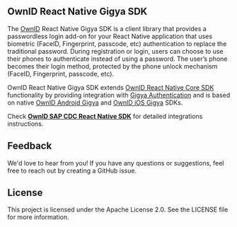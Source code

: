 ## OwnID React Native Gigya SDK

The [OwnID](https://ownid.com) React Native Gigya SDK is a client library that provides a passwordless login add-on for your React Native application that uses biometric (FaceID, Fingerprint, passcode, etc) authentication to replace the traditional password. During registration or login, users can choose to use their phones to authenticate instead of using a password. The user’s phone becomes their login method, protected by the phone unlock mechanism (FaceID, Fingerprint, passcode, etc).

OwnID React Native Gigya SDK extends [OwnID React Native Core SDK](https://www.npmjs.com/package/@ownid/react-native-core) functionality by providing integration with [Gigya Authentication](https://github.com/SAP/gigya-android-sdk) and is based on native [OwnID Android Gigya](https://github.com/OwnID/ownid-android-sdk) and [OwnID iOS Gigya](https://github.com/OwnID/ownid-gigya-ios-sdk) SDKs.

Check **[OwnID SAP CDC React Native SDK](https://docs.ownid.com/Integrations/sap-cdc-react)** for detailed integrations instructions.

## Feedback
We'd love to hear from you! If you have any questions or suggestions, feel free to reach out by creating a GitHub issue.

## License
This project is licensed under the Apache License 2.0. See the LICENSE file for more information.
